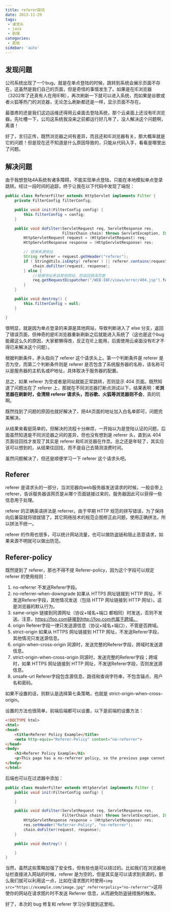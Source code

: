 ```yaml
---
title: referer踩坑
date: 2023-11-29
tags:
 - 请求头
 - java
 - 前端
categories: 
 - 其他
sidebar: 'auto'
---
```


## 发现问题
公司系统出现了一个bug，就是在单点登陆的时候，跳转到系统会展示页面不存在，这虽然是我们自己的页面，但是奇怪的事情发生了。如果是在IE浏览器（3202年了还真有人在用IE啊），再次刷新一下就可以进入系统，而如果是谷歌或者火狐等热门的浏览器，无论怎么刷新都还是一样，显示页面不存在。

最蛋疼的还是我们这边运维还得用云桌面去登陆系统，那个云桌面上还没有IE浏览器。先吐槽一下，公司这系统我没来之前都运行好几年了，没人解决这个问题啊，离谱！

好了，言归正传，既然浏览器之间有差异，而且还和IE浏览器有关，那大概率就是它的问题！但是现在还不知道是什么原因导致的，只能从代码入手，看看是哪里出了问题。

## 解决问题
由于我想登陆4A系统有诸多障碍，不能实现单点登陆，只能在本地模拟单点登录跳转。经过一段时间的追踪，终于让我在以下代码中发现了端倪：
```java
public class RefererFilter extends HttpServlet implements Filter {
    private FilterConfig filterConfig;

    public void init(FilterConfig config) {
        this.filterConfig = config;
    }

    public void doFilter(ServletRequest req, ServletResponse res,
                         FilterChain chain) throws ServletException, IOException {
        HttpServletRequest request = (HttpServletRequest) req;
        HttpServletResponse response = (HttpServletResponse) res;

        // 链接来源地址
        String referer = request.getHeader("referer");
        if ( StringUtils.isEmpty( referer ) || referer.contains(request.getServerName())) {
            chain.doFilter(request, response);
        } else {
            //链接地址来自其他网站，则返回错误页面
            req.getRequestDispatcher("/WEB-INF/views/error/404.jsp").forward(request, response);
        }
    }

    public void destroy() {
        this.filterConfig = null;
    }

}
```
很明显，就是因为单点登录的来源是其他网站，导致判断进入了 else 分支，返回了错误页面，但神奇的是IE浏览器重新刷新之后就能进入系统了（这也是这个bug能藏这么久的原因，大家都懒得改，反正在IE上能用，后面使用云桌面没有IE才不得已来解决这个问题）。

根据判断条件，矛头指向了 referer 这个请求头上。第一个判断条件是 referer 是否为空，而第二个判断条件则是 referer 是否包含了系统服务器的名称，该名称可以是服务器的主机名或IP地址，具体取决于服务器的配置。

总之，如果 referer 为空或者是同站就能正常跳转，否则显示 404 页面。既然知道了问题出在了 referer 上，那就在不同浏览器打断点测试以下，结果表明：**IE浏览器在刷新时，会清除 referer 请求头，而谷歌、火狐等浏览器则不会**，真的坑啊。

既然找到了问题的原因也就好解决了，把4A页面的地址加入白名单即可，问题完美解决。

从结果来看挺简单的，但解决的流程十分麻烦，一开始以为是登陆认证的问题，后面虽然知道是不同浏览器之间的差异，但也没有想到是 referer 头，直到从 404 页面往回找才发现了其实是 referer 和IE浏览器在作祟。总之还是年轻了，其实应该可以想到的，从结果往回找，而不是自己去猜测浪费时间。

虽然问题解决了，但还是顺便学习一下 referer 这个请求头吧。

## Referer
referer 是请求头的一部分，当浏览器向web服务器发送请求的时候，一般会带上 referer，告诉服务器该网页是从哪个页面链接过来的，服务器因此可以获得一些信息用于处理。

referer 的正确英语拼法是 referrer。由于早期 HTTP 规范的拼写错误，为了保持向后兼容就将错就错了。其它网络技术的规范企图修正此问题，使用正确拼法，所以拼法不统一。

referer 的作用也很多，可以统计网站流量，也可以做防盗链和阻止恶意请求，如果来源不明就可以做出防范。

## Referer-policy
既然提到了 referer，那也不得不提 Referer-policy，因为这个字段可以规定 referer 的使用规则：
1. no-referrer
  不发送Referer字段。
2. no-referrer-when-downgrade
  如果从 HTTPS 网址链接到 HTTP 网址，不发送Referer字段，其他情况发送（包括 HTTP 网址链接到 HTTP 网址）。这是浏览器的默认行为。
3. same-origin
  链接到同源网址（协议+域名+端口 都相同）时发送，否则不发送。注意，https://foo.com链接到http://foo.com也属于跨域。
4. origin
  Referer字段一律只发送源信息（协议+域名+端口），不管是否跨域。
5. strict-origin
  如果从 HTTPS 网址链接到 HTTP 网址，不发送Referer字段，其他情况只发送源信息。
6. origin-when-cross-origin
  同源时，发送完整的Referer字段，跨域时发送源信息。
7. strict-origin-when-cross-origin
  同源时，发送完整的Referer字段；跨域时，如果 HTTPS 网址链接到 HTTP 网址，不发送Referer字段，否则发送源信息。
8. unsafe-url
  Referer字段包含源信息、路径和查询字符串，不包含锚点、用户名和密码。

如果不设置的话，则默认是选择第七条策略，也就是 strict-origin-when-cross-origin。

设置的方法也很简单，前端后端都可以设置，以下是前端的设置方法：
```html
<!DOCTYPE html>
<html>
<head>
    <title>Referer Policy Example</title>
    <meta http-equiv="Referer-Policy" content="no-referrer">
</head>
<body>
    <h1>Referer Policy Example</h1>
    <p>This page has a no-referrer policy, so the previous page cannot know which page you came from.</p>
</body>
</html>
```
后端也可以在过滤器中添加：
```java
public class HeaderFilter extends HttpServlet implements Filter {
    public void init(FilterConfig config) {

    }

    public void doFilter(ServletRequest req, ServletResponse res,
                         FilterChain chain) throws ServletException, IOException {
        HttpServletResponse response = (HttpServletResponse) res;
        res.setHeader("Referrer-Policy", "no-referrer");
        chain.doFilter(request, response);
    }

    public void destroy() {

    }
}
```

当然，虽然这些策略加强了安全性，但有些也是可以绕过的。比如我们在浏览器地址栏直接进入网站的时候，referer 是为空的，但是其实是可以请求到资源的，那么我们就可以利用这一点，比如在请求图片时使用```<img src="https://example.com/image.jpg" referrerpolicy="no-referrer">```这将使你的网站在请求图片时不发送 Referrer 信息，从而避免防盗链措施的触发。

好了，本次的 bug 修复和 referer 学习分享就到这里啦。